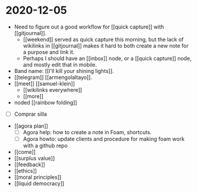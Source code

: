 # 2020-12-05

- Need to figure out a good workflow for [[quick capture]] with [[gitjournal]].
  - [[weekend]] served as quick capture this morning, but the lack of wikilinks in [[gitjournal]] makes it hard to both create a new note for a purpose and link it.
  - Perhaps I should have an [[inbox]] node, or a [[quick capture]] node, and mostly edit that in mobile.
- Band name: [[I'll kill your shining lights]].
- [[telegram]] [[armengolaltayo]].
- [[meet]] [[samuel-klein]]
  - [[wikilinks everywhere]]
  - [[more]]
- noded [[rainbow folding]]
- [ ] Comprar silla
- [[agora plan]]
  - [ ] Agora help: how to create a note in Foam, shortcuts.
  - [ ] Agora howto: update clients and procedure for making foam work with a github repo 
- [[come]]
- [[surplus value]]
- [[feedback]]
- [[ethics]]
- [[moral principles]]
- [[liquid democracy]]

